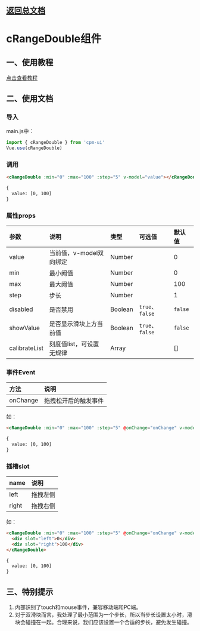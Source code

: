 ## [返回总文档](https://github.com/cpm828/cpm-ui)


# cRangeDouble组件

## 一、使用教程
[点击查看教程](https://cpm828.github.io/cpm_ui/demo/index.html#/rangedouble)



## 二、使用文档
### 导入
main.js中：
```js
import { cRangeDouble } from 'cpm-ui'
Vue.use(cRangeDouble)
```

### 调用
```html
<cRangeDouble :min="0" :max="100" :step="5" v-model="value"></cRangeDouble>

{
  value: [0, 100]
}
```

### 属性props
|参数|说明|类型|可选值|默认值|
|:---|:---|:---|:---|:---|
|value|当前值，v-model双向绑定|Number||0|
|min|最小阙值|Number||0|
|max|最大阙值|Number||100|
|step|步长|Number||1|
|disabled|是否禁用|Boolean|`true`、`false`|`false`|
|showValue|是否显示滑块上方当前值|Boolean|`true`、`false`|`false`|
|calibrateList|刻度值list，可设置无规律|Array||[]|


### 事件Event
|方法|说明|
|:---|:---|
|onChange|拖拽松开后的触发事件|

如：
```html
<cRangeDouble :min="0" :max="100" :step="5" @onChange="onChange" v-model="value"></cRangeDouble>

{
  value: [0, 100]
}
```

### 插槽slot
|name|说明|
|:---|:---|
|left|拖拽左侧|
|right|拖拽右侧|

如：
```html
<cRangeDouble :min="0" :max="100" :step="5" @onChange="onChange" v-model="value">
  <div slot="left">0</div>
  <div slot="right">100</div>
</cRangeDouble>

{
  value: [0, 100]
}
```



## 三、特别提示
1. 内部识别了touch和mouse事件，兼容移动端和PC端。
2. 对于双滑块而言，我处理了最小范围为一个步长，所以当步长设置太小时，滑块会碰撞在一起。合理来说，我们应该设置一个合适的步长，避免发生碰撞。